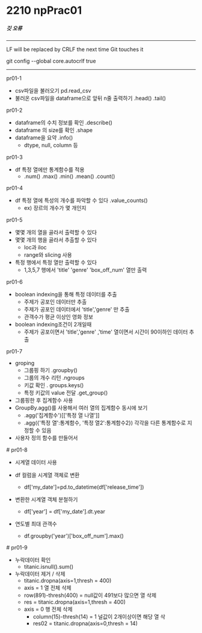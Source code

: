 # 2210 npPrac01

##### 깃 오류

---

LF will be replaced by CRLF the next time Git touches it

git config --global core.autocrlf true

---

 pr01-1

- csv파일을 불러오기 pd.read_csv
- 불러온 csv파일을 dataframe으로 앞뒤 n줄 출력하기 .head() .tail()

 pr01-2

- dataframe의 수치 정보를 확인 .describe()
- dataframe 의 size를 확인 .shape
- dataframe을 요약 .info()
  - dtype, null, column 등

pr01-3

- df 특정 열에만 통계함수를 적용
  - .num() .max() .min() .mean() .count()

pr01-4

- df 특정 열에 특성의 개수를 파악할 수 있다 .value_counts()
  - ex)  장르의 개수가 몇 개인지

pr01-5

- 몇몇 개의 열을 골라서 출력할 수 있다
- 몇몇 개의 행을 골라서 추출할 수 있다
  - loc과 iloc
  - range와 slicing 사용
- 특정 행에서 특정 열만 출력할 수 있다
  - 1,3,5,7 행에서 'title' 'genre' 'box_off_num' 열만 출력

pr01-6

- boolean indexing을 통해  특정 데이터를 추출
  - 주제가 공포인 데이터만 추출
  - 주제가 공포인 데이터에서 'title','genre' 만 추출
  - 관객수가 평균 이상인 영화 정보
- boolean indexing조건이 2개일때
  - 주제가 공포이면서 'title','genre' ,'time' 열이면서 시간이 90이하인 데이터 추출

pr01-7 

- groping 
  - 그룹핑 하기 .groupby()
  - 그룹의 개수 리턴 .ngroups
  - 키값 확인 . groups.keys()
  - 특정 키값의 value 전달 .get_group()
- 그룹핑한 후 집계함수 사용
- GroupBy.agg()를 사용해서 여러 열의 집계함수 동시에 보기
  - .agg('집계함수')[['특정 열 나열']]
  - .agg({'특정 열':통계함수, '특정 열2':통계함수2}) 각각을 다른 통계함수로 지정할 수 있음
- 사용자 정의 함수를 만들어서

\# pr01-8 

- 시계열 데이터 사용

- df 컬럼을 시계열 객체로 변환

  - df['my_date']=pd.to_datetime(df['release_time'])

- 변환한 시계열 객체 분철하기

  - df['year'] = df['my_date'].dt.year

- 연도별 최대 관객수 

  - df.groupby('year')['box_off_num'].max()

  

\# pr01-9

- 누락데이터 확인
  - titanic.isnull().sum()
- 누락데이터 제거 / 삭제
  - titanic.dropna(axis=1,thresh = 400)
  -  axis = 1 열 전체 삭제
    - row(891)-thresh(400) = null값이 491보다 많으면 열 삭제
    - res = titanic.dropna(axis=1,thresh = 400)
  - axis = 0 행 전체 삭제
    - column(15)-thresh(14) = 1  널값이 2개이상이면 해당 열 삭
    - res02 = titanic.dropna(axis=0,thresh = 14)